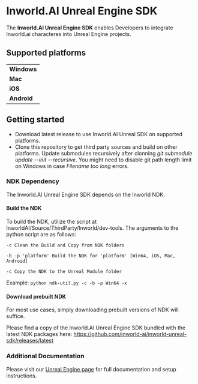 # Inworld.AI Unreal Engine SDK

The **Inworld.AI Unreal Engine SDK** enables Developers to integrate Inworld.ai characteres into Unreal Engine projects.

## Supported platforms

<table>
  <tr>
    <td><b>Windows</b></td>
  </tr>
  <tr>
    <td><b>Mac</b></td>
  </tr>
  <tr>
    <td><b>iOS</b></td>
  </tr>
  <tr>
    <td><b>Android</b></td>
  </tr>
</table>

## Getting started

- Download latest release to use Inworld.AI Unreal SDK on supported platforms.
- Clone this repository to get third party sources and build on other platforms. Update submodules recursively after clonning *git submodule update --init --recursive*. You might need to disable git path length limit on Windows in case *Filename too long* errors. 

### NDK Dependency
The Inworld.AI Unreal Engine SDK depends on the Inworld NDK.

#### Build the NDK
To build the NDK, utilize the script at InworldAI/Source/ThirdParty/Inworld/dev-tools. The arguments to the python script are as follows:

	-c Clean the Build and Copy from NDK folders

	-b -p 'platform' Build the NDK for 'platform' [Win64, iOS, Mac, Android]

	-c Copy the NDK to the Unreal Module folder

Example: ```python ndk-util.py -c -b -p Win64 -x```

#### Download prebuilt NDK
For most use cases, simply downloading prebuilt versions of NDK will suffice.

Please find a copy of the Inworld.AI Unreal Engine SDK bundled with the latest NDK packages here: https://github.com/inworld-ai/inworld-unreal-sdk/releases/latest

### Additional Documentation
Please visit our [Unreal Engine page](https://docs.inworld.ai/docs/tutorial-integrations/unreal-engine/) for full documentation and setup instructions.
